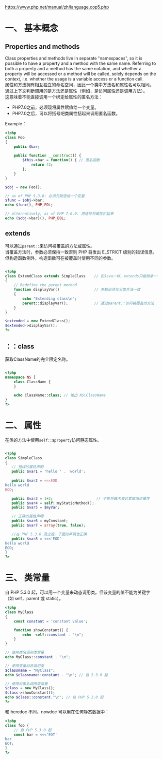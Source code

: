 https://www.php.net/manual/zh/language.oop5.php  

# 一、 基本概念
## Properties and methods
Class properties and methods live in separate "namespaces", so it is possible to have a property and a method with the same name. Referring to both a property and a method has the same notation, and whether a property will be accessed or a method will be called, solely depends on the context, i.e. whether the usage is a variable access or a function call.  
属性和方法拥有相互独立的命名空间，因此一个类中方法名和属性名可以相同。  
通过上下文判断调用的是方法还是属性（例如，是访问属性还是调用方法）。  
这意味着不能直接调用一个绑定给属性的匿名方法：  
* PHP7.0之前，必须现将属性赋值给一个变量。
* PHP7.0之后，可以将括号吧类属性括起来调用匿名函数。

Example：  
```php
<?php
class Foo
{
    public $bar;
    
    public function __construct() {
        $this->bar = function() { // 匿名函数
            return 42;
        };
    }
}

$obj = new Foo();

// as of PHP 5.3.0: 必须先赋值给一个变量
$func = $obj->bar;
echo $func(), PHP_EOL;

// alternatively, as of PHP 7.0.0: 用括号将属性扩起来
echo ($obj->bar)(), PHP_EOL;
```

## extends
可以通过`parent::`来访问被覆盖的方法或属性。  
当覆盖方法时，参数必须保持一致否则 PHP 将发出 E_STRICT 级别的错误信息。但构造函数例外，构造函数可在被覆盖时使用不同的参数。  
```php

<?php
class ExtendClass extends SimpleClass    // 和Java一样，extends只能继承一个父类
{
    // Redefine the parent method
    function displayVar()                // 参数必须与父类方法一致
    {
        echo "Extending class\n";
        parent::displayVar();            // 通过parent::访问被覆盖的方法
    }
}

$extended = new ExtendClass();
$extended->displayVar();
?>
```

## ：：class
获取ClassName的完全限定名称。  
```php

<?php
namespace NS {
    class ClassName {
    }
    
    echo ClassName::class; // 输出 NS\ClassName
}
?>
```

# 二、 属性
在类的方法中使用`self::$property`访问静态属性。  
```php

<?php
class SimpleClass
{
   // 错误的属性声明
   public $var1 = 'hello ' . 'world';
   
   public $var2 = <<<EOD
hello world
EOD;

   public $var3 = 1+2;                    // 不能将算术表达式赋值给属性
   public $var4 = self::myStaticMethod();
   public $var5 = $myVar;

   // 正确的属性声明
   public $var6 = myConstant;             
   public $var7 = array(true, false);

   //在 PHP 5.3.0 及之后，下面的声明也正确
   public $var8 = <<<'EOD'
hello world
EOD;
}
?>
```

# 三、 类常量
自 PHP 5.3.0 起，可以用一个变量来动态调用类。但该变量的值不能为关键字（如 self，parent 或 static）。  
```php
<?php
class MyClass
{
    const constant = 'constant value';

    function showConstant() {
        echo  self::constant . "\n";
    }
}

// 使用类名调用类常量
echo MyClass::constant . "\n";

// 使用变量动态调用类
$classname = "MyClass";
echo $classname::constant . "\n"; // 自 5.3.0 起

// 使用对象名调用类常量
$class = new MyClass();
$class->showConstant();
echo $class::constant."\n"; // 自 PHP 5.3.0 起
?>
```
和 heredoc 不同，nowdoc 可以用在任何静态数据中：  
```php
<?php
class foo {
    // 自 PHP 5.3.0 起
    const bar = <<<'EOT'
bar
EOT;
}
?>
```
